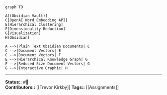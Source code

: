 ```mermaid
graph TD

A[(Obsidian Vault)]
C[OpenAI Word Embedding API]
E[Hierarchical Clustering]
F[Dimensionality Reduction]
G[Visualization]
H[Obsidian]

A -->|Plain Text Obsidian Documents| C
C -->|Document Vectors| E
C -->|Document Vectors| F
E -->|Hierarchical Knowledge Graph| G
F -->|Reduced Size Document Vectors| G
G -->|Interactive Graphic| H
```


---
**Status::** #🌱  
**Contributors::** [[Trevor Kirkby]]
**Tags::** [[Assignments]]








